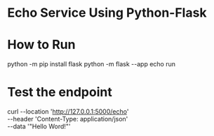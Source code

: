 # Echo Service Using Python-Flask

# How to Run

python -m pip install flask
python -m flask --app echo run

# Test the endpoint

curl --location 'http://127.0.0.1:5000/echo' \
--header 'Content-Type: application/json' \
--data '"Hello Word!"'
